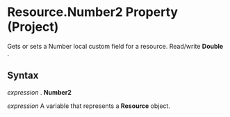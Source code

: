 
# Resource.Number2 Property (Project)

Gets or sets a Number local custom field for a resource. Read/write  **Double** .


## Syntax

 _expression_ . **Number2**

 _expression_ A variable that represents a **Resource** object.

